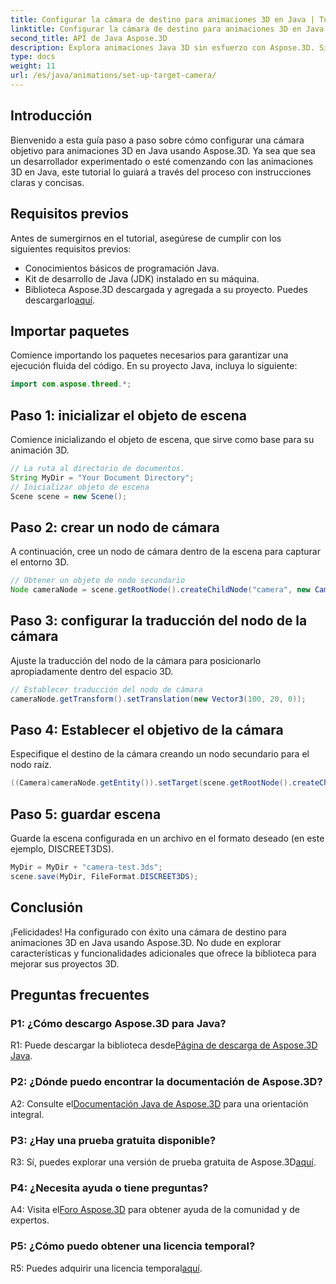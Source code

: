 ```yaml
---
title: Configurar la cámara de destino para animaciones 3D en Java | Tutorial Aspose.3D
linktitle: Configurar la cámara de destino para animaciones 3D en Java | Tutorial Aspose.3D
second_title: API de Java Aspose.3D
description: Explora animaciones Java 3D sin esfuerzo con Aspose.3D. Siga nuestro tutorial para obtener una guía paso a paso. Descárguelo ahora para disfrutar de un cautivador viaje de desarrollo en 3D.
type: docs
weight: 11
url: /es/java/animations/set-up-target-camera/
---
```

## Introducción

Bienvenido a esta guía paso a paso sobre cómo configurar una cámara objetivo para animaciones 3D en Java usando Aspose.3D. Ya sea que sea un desarrollador experimentado o esté comenzando con las animaciones 3D en Java, este tutorial lo guiará a través del proceso con instrucciones claras y concisas.

## Requisitos previos

Antes de sumergirnos en el tutorial, asegúrese de cumplir con los siguientes requisitos previos:

- Conocimientos básicos de programación Java.
- Kit de desarrollo de Java (JDK) instalado en su máquina.
-  Biblioteca Aspose.3D descargada y agregada a su proyecto. Puedes descargarlo[aquí](https://releases.aspose.com/3d/java/).

## Importar paquetes

Comience importando los paquetes necesarios para garantizar una ejecución fluida del código. En su proyecto Java, incluya lo siguiente:

```java
import com.aspose.threed.*;
```

## Paso 1: inicializar el objeto de escena

Comience inicializando el objeto de escena, que sirve como base para su animación 3D.

```java
// La ruta al directorio de documentos.
String MyDir = "Your Document Directory";
// Inicializar objeto de escena
Scene scene = new Scene();
```

## Paso 2: crear un nodo de cámara

A continuación, cree un nodo de cámara dentro de la escena para capturar el entorno 3D.

```java
// Obtener un objeto de nodo secundario
Node cameraNode = scene.getRootNode().createChildNode("camera", new Camera());
```

## Paso 3: configurar la traducción del nodo de la cámara

Ajuste la traducción del nodo de la cámara para posicionarlo apropiadamente dentro del espacio 3D.

```java
// Establecer traducción del nodo de cámara
cameraNode.getTransform().setTranslation(new Vector3(100, 20, 0));
```

## Paso 4: Establecer el objetivo de la cámara

Especifique el destino de la cámara creando un nodo secundario para el nodo raíz.

```java
((Camera)cameraNode.getEntity()).setTarget(scene.getRootNode().createChildNode("target"));
```

## Paso 5: guardar escena

Guarde la escena configurada en un archivo en el formato deseado (en este ejemplo, DISCREET3DS).

```java
MyDir = MyDir + "camera-test.3ds";
scene.save(MyDir, FileFormat.DISCREET3DS);
```

## Conclusión

¡Felicidades! Ha configurado con éxito una cámara de destino para animaciones 3D en Java usando Aspose.3D. No dude en explorar características y funcionalidades adicionales que ofrece la biblioteca para mejorar sus proyectos 3D.

## Preguntas frecuentes

### P1: ¿Cómo descargo Aspose.3D para Java?

 R1: Puede descargar la biblioteca desde[Página de descarga de Aspose.3D Java](https://releases.aspose.com/3d/java/).

### P2: ¿Dónde puedo encontrar la documentación de Aspose.3D?

 A2: Consulte el[Documentación Java de Aspose.3D](https://reference.aspose.com/3d/java/) para una orientación integral.

### P3: ¿Hay una prueba gratuita disponible?

 R3: Sí, puedes explorar una versión de prueba gratuita de Aspose.3D[aquí](https://releases.aspose.com/).

### P4: ¿Necesita ayuda o tiene preguntas?

 A4: Visita el[Foro Aspose.3D](https://forum.aspose.com/c/3d/18) para obtener ayuda de la comunidad y de expertos.

### P5: ¿Cómo puedo obtener una licencia temporal?

 R5: Puedes adquirir una licencia temporal[aquí](https://purchase.aspose.com/temporary-license/).